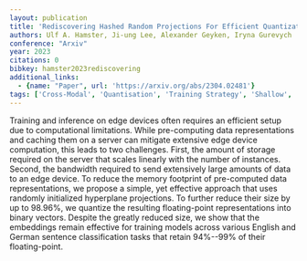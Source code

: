 ```yaml
---
layout: publication
title: 'Rediscovering Hashed Random Projections For Efficient Quantization Of Contextualized Sentence Embeddings'
authors: Ulf A. Hamster, Ji-ung Lee, Alexander Geyken, Iryna Gurevych
conference: "Arxiv"
year: 2023
citations: 0
bibkey: hamster2023rediscovering
additional_links:
  - {name: "Paper", url: 'https://arxiv.org/abs/2304.02481'}
tags: ['Cross-Modal', 'Quantisation', 'Training Strategy', 'Shallow', 'Quantization']
---
```

Training and inference on edge devices often requires an efficient setup due
to computational limitations. While pre-computing data representations and
caching them on a server can mitigate extensive edge device computation, this
leads to two challenges. First, the amount of storage required on the server
that scales linearly with the number of instances. Second, the bandwidth
required to send extensively large amounts of data to an edge device. To reduce
the memory footprint of pre-computed data representations, we propose a simple,
yet effective approach that uses randomly initialized hyperplane projections.
To further reduce their size by up to 98.96%, we quantize the resulting
floating-point representations into binary vectors. Despite the greatly reduced
size, we show that the embeddings remain effective for training models across
various English and German sentence classification tasks that retain 94%--99%
of their floating-point.
